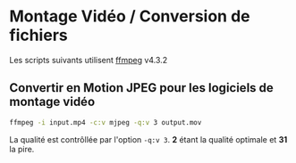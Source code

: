 # Montage Vidéo / Conversion de fichiers

Les scripts suivants utilisent [ffmpeg](https://ffmpeg.org/ffmpeg.html) v4.3.2

## Convertir en Motion JPEG pour les logiciels de montage vidéo

```bash
ffmpeg -i input.mp4 -c:v mjpeg -q:v 3 output.mov
```

La qualité est contrôllée par l'option `-q:v 3`. __2__ étant la qualité optimale et __31__ la pire.
